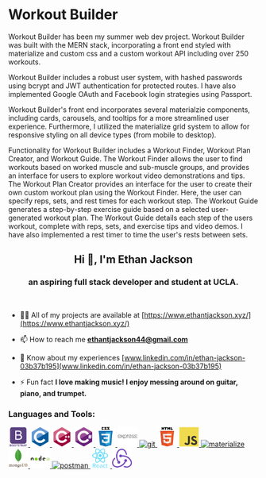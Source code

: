 # Workout Builder

Workout Builder has been my summer web dev project. Workout Builder was built with the MERN stack, incorporating a front end styled with materialize and custom css and a custom workout API including over 250 workouts. 

Workout Builder includes a robust user system, with hashed passwords using bcrypt and JWT authentication for protected routes. I have also implemented Google OAuth and Facebook login strategies using Passport. 

Workout Builder's front end incorporates several materialzie components, including cards, carousels, and tooltips for a more streamlined user experience. Furthermore, I utilized the materialize grid system to allow for responsive styling on all device types (from mobile to desktop).

Functionality for Workout Builder includes a Workout Finder, Workout Plan Creator, and Workout Guide. The Workout Finder allows the user to find workouts based on worked muscle and sub-muscle groups, and provides an interface for users to explore workout video demonstrations and tips. The Workout Plan Creator provides an interface for the user to create their own custom workout plan using the Workout Finder. Here, the user can specify reps, sets, and rest times for each workout step. The Workout Guide generates a step-by-step exercise guide based on a selected user-generated workout plan. The Workout Guide details each step of the users workout, complete with reps, sets, and exercise tips and video demos. I have also implemented a rest timer to time the user's rests between sets.

<h2 align="center">Hi 👋, I'm Ethan Jackson</h2>
<h3 align="center">an aspiring full stack developer and student at UCLA.</h3>
<br />

- 👨‍💻 All of my projects are available at [https://www.ethantjackson.xyz/](https://www.ethantjackson.xyz/)

- 📫 How to reach me **ethantjackson44@gmail.com**

- 📄 Know about my experiences [www.linkedin.com/in/ethan-jackson-03b37b195](www.linkedin.com/in/ethan-jackson-03b37b195)

- ⚡ Fun fact **I love making music! I enjoy messing around on guitar, piano, and trumpet.**


<h3 align="left">Languages and Tools:</h3>
<p align="left"> <a href="https://getbootstrap.com" target="_blank"> <img src="https://raw.githubusercontent.com/devicons/devicon/master/icons/bootstrap/bootstrap-plain-wordmark.svg" alt="bootstrap" width="40" height="40"/> </a> <a href="https://www.cprogramming.com/" target="_blank"> <img src="https://raw.githubusercontent.com/devicons/devicon/master/icons/c/c-original.svg" alt="c" width="40" height="40"/> </a> <a href="https://www.w3schools.com/cpp/" target="_blank"> <img src="https://raw.githubusercontent.com/devicons/devicon/master/icons/cplusplus/cplusplus-original.svg" alt="cplusplus" width="40" height="40"/> </a> <a href="https://www.w3schools.com/cs/" target="_blank"> <img src="https://raw.githubusercontent.com/devicons/devicon/master/icons/csharp/csharp-original.svg" alt="csharp" width="40" height="40"/> </a> <a href="https://www.w3schools.com/css/" target="_blank"> <img src="https://raw.githubusercontent.com/devicons/devicon/master/icons/css3/css3-original-wordmark.svg" alt="css3" width="40" height="40"/> </a> <a href="https://expressjs.com" target="_blank"> <img src="https://raw.githubusercontent.com/devicons/devicon/master/icons/express/express-original-wordmark.svg" alt="express" width="40" height="40"/> </a> <a href="https://git-scm.com/" target="_blank"> <img src="https://www.vectorlogo.zone/logos/git-scm/git-scm-icon.svg" alt="git" width="40" height="40"/> </a> <a href="https://www.w3.org/html/" target="_blank"> <img src="https://raw.githubusercontent.com/devicons/devicon/master/icons/html5/html5-original-wordmark.svg" alt="html5" width="40" height="40"/> </a> <a href="https://developer.mozilla.org/en-US/docs/Web/JavaScript" target="_blank"> <img src="https://raw.githubusercontent.com/devicons/devicon/master/icons/javascript/javascript-original.svg" alt="javascript" width="40" height="40"/> </a> <a href="https://materializecss.com/" target="_blank"> <img src="https://raw.githubusercontent.com/prplx/svg-logos/5585531d45d294869c4eaab4d7cf2e9c167710a9/svg/materialize.svg" alt="materialize" width="40" height="40"/> </a> <a href="https://www.mongodb.com/" target="_blank"> <img src="https://raw.githubusercontent.com/devicons/devicon/master/icons/mongodb/mongodb-original-wordmark.svg" alt="mongodb" width="40" height="40"/> </a> <a href="https://nodejs.org" target="_blank"> <img src="https://raw.githubusercontent.com/devicons/devicon/master/icons/nodejs/nodejs-original-wordmark.svg" alt="nodejs" width="40" height="40"/> </a> <a href="https://postman.com" target="_blank"> <img src="https://www.vectorlogo.zone/logos/getpostman/getpostman-icon.svg" alt="postman" width="40" height="40"/> </a> <a href="https://reactjs.org/" target="_blank"> <img src="https://raw.githubusercontent.com/devicons/devicon/master/icons/react/react-original-wordmark.svg" alt="react" width="40" height="40"/> </a> <a href="https://redux.js.org" target="_blank"> <img src="https://raw.githubusercontent.com/devicons/devicon/master/icons/redux/redux-original.svg" alt="redux" width="40" height="40"/> </a> </p>
